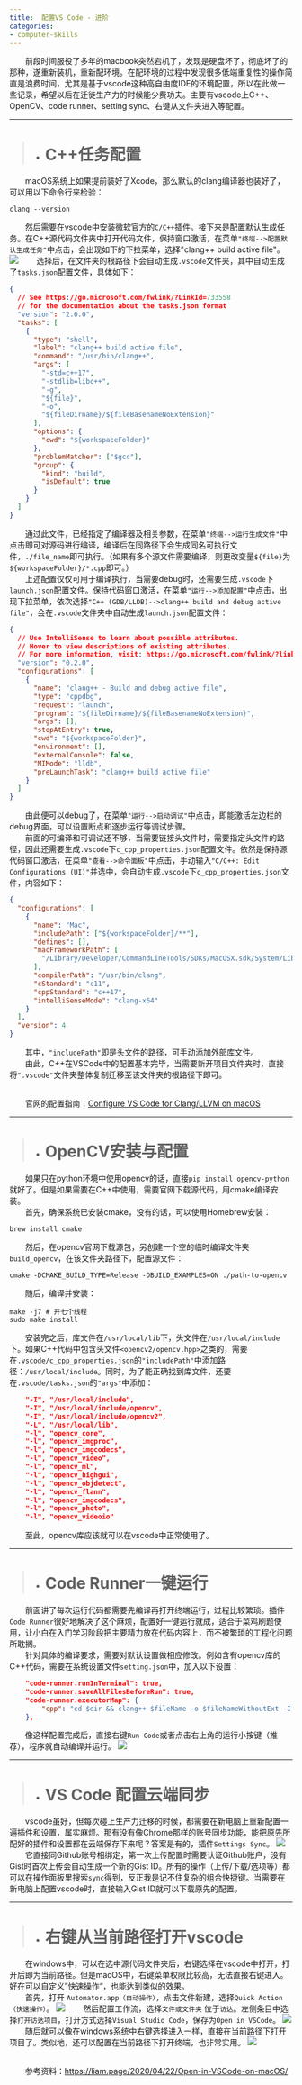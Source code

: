 ```yaml
---
title:  配置VS Code - 进阶
categories:
- computer-skills
---
```


&emsp;&emsp;前段时间服役了多年的macbook突然宕机了，发现是硬盘坏了，彻底坏了的那种，遂重新装机，重新配环境。在配环境的过程中发现很多低端重复性的操作简直是浪费时间，尤其是基于vscode这种高自由度IDE的环境配置，所以在此做一些记录，希望以后在迁徙生产力的时候能少费功夫。主要有vscode上C++、OpenCV、code runner、setting sync、右键从文件夹进入等配置。
<!-- more -->

***
>+ # C++任务配置

&emsp;&emsp;macOS系统上如果提前装好了Xcode，那么默认的clang编译器也装好了，可以用以下命令行来检验：
```shell
clang --version
``` 
&emsp;&emsp;然后需要在vscode中安装微软官方的`C/C++`插件。接下来是配置默认生成任务。在C++源代码文件夹中打开代码文件，保持窗口激活，在菜单`"终端-->配置默认生成任务"`中点击，会出现如下的下拉菜单，选择"clang++ build active file"。
![](/assets/images/vscode-cpp/1.png)
&emsp;&emsp;选择后，在文件夹的根路径下会自动生成`.vscode`文件夹，其中自动生成了`tasks.json`配置文件，具体如下：
```json
{
  // See https://go.microsoft.com/fwlink/?LinkId=733558
  // for the documentation about the tasks.json format
  "version": "2.0.0",
  "tasks": [
    {
      "type": "shell",
      "label": "clang++ build active file",
      "command": "/usr/bin/clang++",
      "args": [
        "-std=c++17",
        "-stdlib=libc++",
        "-g",
        "${file}",
        "-o",
        "${fileDirname}/${fileBasenameNoExtension}"
      ],
      "options": {
        "cwd": "${workspaceFolder}"
      },
      "problemMatcher": ["$gcc"],
      "group": {
        "kind": "build",
        "isDefault": true
      }
    }
  ]
}
```
&emsp;&emsp;通过此文件，已经指定了编译器及相关参数，在菜单`"终端-->运行生成文件"`中点击即可对源码进行编译，编译后在同路径下会生成同名可执行文件，`./file_name`即可执行。（如果有多个源文件需要编译，则更改变量`${file}`为`${workspaceFolder}/*.cpp`即可。）  
&emsp;&emsp;上述配置仅仅可用于编译执行，当需要debug时，还需要生成`.vscode`下`launch.json`配置文件。保持代码窗口激活，在菜单`"运行-->添加配置"`中点击，出现下拉菜单，依次选择`"C++ (GDB/LLDB)-->clang++ build and debug active file"`，会在`.vscode`文件夹中自动生成`launch.json`配置文件：
```json
{
  // Use IntelliSense to learn about possible attributes.
  // Hover to view descriptions of existing attributes.
  // For more information, visit: https://go.microsoft.com/fwlink/?linkid=830387
  "version": "0.2.0",
  "configurations": [
    {
      "name": "clang++ - Build and debug active file",
      "type": "cppdbg",
      "request": "launch",
      "program": "${fileDirname}/${fileBasenameNoExtension}",
      "args": [],
      "stopAtEntry": true,
      "cwd": "${workspaceFolder}",
      "environment": [],
      "externalConsole": false,
      "MIMode": "lldb",
      "preLaunchTask": "clang++ build active file"
    }
  ]
}
```
&emsp;&emsp;由此便可以debug了，在菜单`"运行-->启动调试"`中点击，即能激活左边栏的debug界面，可以设置断点和逐步运行等调试步骤。  
&emsp;&emsp;前面的可编译和可调试还不够，当需要链接头文件时，需要指定头文件的路径，因此还需要生成`.vscode`下`c_cpp_properties.json`配置文件。依然是保持源代码窗口激活，在菜单`"查看-->命令面板"`中点击，手动输入`"C/C++: Edit Configurations (UI)"`并选中，会自动生成`.vscode`下`c_cpp_properties.json`文件，内容如下：
```json
{
  "configurations": [
    {
      "name": "Mac",
      "includePath": ["${workspaceFolder}/**"],
      "defines": [],
      "macFrameworkPath": [
        "/Library/Developer/CommandLineTools/SDKs/MacOSX.sdk/System/Library/Frameworks"
      ],
      "compilerPath": "/usr/bin/clang",
      "cStandard": "c11",
      "cppStandard": "c++17",
      "intelliSenseMode": "clang-x64"
    }
  ],
  "version": 4
}
```
&emsp;&emsp;其中，`"includePath"`即是头文件的路径，可手动添加外部库文件。  
&emsp;&emsp;由此，C++在VSCode中的配置基本完毕，当需要新开项目文件夹时，直接将`".vscode"`文件夹整体复制迁移至该文件夹的根路径下即可。

<br
/>
&emsp;&emsp;官网的配置指南：[Configure VS Code for Clang/LLVM on macOS](https://code.visualstudio.com/docs/cpp/config-clang-mac)

***
>+ # OpenCV安装与配置

&emsp;&emsp;如果只在python环境中使用opencv的话，直接`pip install opencv-python`就好了。但是如果需要在C++中使用，需要官网下载源代码，用cmake编译安装。  
&emsp;&emsp;首先，确保系统已安装cmake，没有的话，可以使用Homebrew安装：
```shell
brew install cmake
```
&emsp;&emsp;然后，在opencv官网下载源包，另创建一个空的临时编译文件夹`build_opencv`，在该文件夹路径下，配置源文件：
```shell
cmake -DCMAKE_BUILD_TYPE=Release -DBUILD_EXAMPLES=ON ./path-to-opencv
```
&emsp;&emsp;随后，编译并安装：
```shell
make -j7 # 开七个线程
sudo make install
```
&emsp;&emsp;安装完之后，库文件在`/usr/local/lib`下，头文件在`/usr/local/include`下。如果C++代码中包含头文件`<opencv2/opencv.hpp>`之类的，需要在`.vscode/c_cpp_properties.json`的`"includePath"`中添加路径：`/usr/local/include`。同时，为了能正确找到库文件，还要在`.vscode/tasks.json`的`"args"`中添加：
```json
    "-I", "/usr/local/include",
    "-I", "/usr/local/include/opencv",
    "-I", "/usr/local/include/opencv2",
    "-L", "/usr/local/lib",
    "-l", "opencv_core",
    "-l", "opencv_imgproc",
    "-l", "opencv_imgcodecs",
    "-l", "opencv_video",
    "-l", "opencv_ml",
    "-l", "opencv_highgui",
    "-l", "opencv_objdetect",
    "-l", "opencv_flann",
    "-l", "opencv_imgcodecs",
    "-l", "opencv_photo",
    "-l", "opencv_videoio"  
```
&emsp;&emsp;至此，opencv库应该就可以在vscode中正常使用了。

***
>+ # Code Runner一键运行

&emsp;&emsp;前面讲了每次运行代码都需要先编译再打开终端运行，过程比较繁琐。插件`Code Runner`很好地解决了这个麻烦，配置好一键运行就成，适合于菜鸡刷题使用，让小白在入门学习阶段把主要精力放在代码内容上，而不被繁琐的工程化问题所耽搁。  
&emsp;&emsp;针对具体的编译要求，需要对默认设置做相应修改。例如含有opencv库的C++代码，需要在系统设置文件`setting.json`中，加入以下设置：
```json
    "code-runner.runInTerminal": true,
    "code-runner.saveAllFilesBeforeRun": true,
    "code-runner.executorMap": {
        "cpp": "cd $dir && clang++ $fileName -o $fileNameWithoutExt -I /usr/local/include -I /usr/local/include/opencv -I /usr/local/include/opencv2 -L /usr/local/lib -l opencv_core -l opencv_imgproc -l opencv_imgcodecs -l opencv_video -l opencv_ml -l opencv_highgui -l opencv_objdetect -l opencv_flann -l opencv_imgcodecs -l opencv_photo -l opencv_videoio && ./$fileNameWithoutExt",
    },
```
&emsp;&emsp;像这样配置完成后，直接右键`Run Code`或者点击右上角的运行小按键（推荐），程序就自动编译并运行。
![](/assets/images/vscode-cpp/2.jpg)

***
>+ # VS Code 配置云端同步

&emsp;&emsp;vscode虽好，但每次碰上生产力迁移的时候，都需要在新电脑上重新配置一遍插件和设置，属实麻烦。那有没有像Chrome那样的账号同步功能，能把原先所配好的插件和设置都在云端保存下来呢？答案是有的，插件`Settings Sync`。
![](/assets/images/vscode-cpp/3.png)
&emsp;&emsp;它直接同Github账号相绑定，第一次上传配置时需要认证Github账户，没有Gist时首次上传会自动生成一个新的Gist ID。所有的操作（上传/下载/选项等）都可以在操作面板里搜索`sync`得到，反正我是记不住复杂的组合快捷键。当需要在新电脑上配置vscode时，直接输入Gist ID就可以下载原先的配置。

***
>+ # 右键从当前路径打开vscode

&emsp;&emsp;在windows中，可以在选中源代码文件夹后，右键选择在vscode中打开，打开后即为当前路径。但是macOS中，右键菜单权限比较高，无法直接右键进入。好在可以自定义”快速操作“，也能达到类似的效果。  
&emsp;&emsp;首先，打开 `Automator.app（自动操作）`，点击文件新建，选择`Quick Action（快速操作）`。
![](/assets/images/vscode-cpp/4.jpeg)
&emsp;&emsp;然后配置工作流，选择`文件或文件夹`
位于`访达`。左侧条目中选择`打开访达项目`，打开方式选择`Visual Studio Code`，保存为`Open in VSCode`。
![](/assets/images/vscode-cpp/5.jpeg)
&emsp;&emsp;随后就可以像在windows系统中右键选择进入一样，直接在当前路径下打开项目了。类似地，还可以配置在当前路径下打开终端，也非常实用。
![](/assets/images/vscode-cpp/6.png)

<br
/>
&emsp;&emsp;参考资料：https://liam.page/2020/04/22/Open-in-VSCode-on-macOS/
